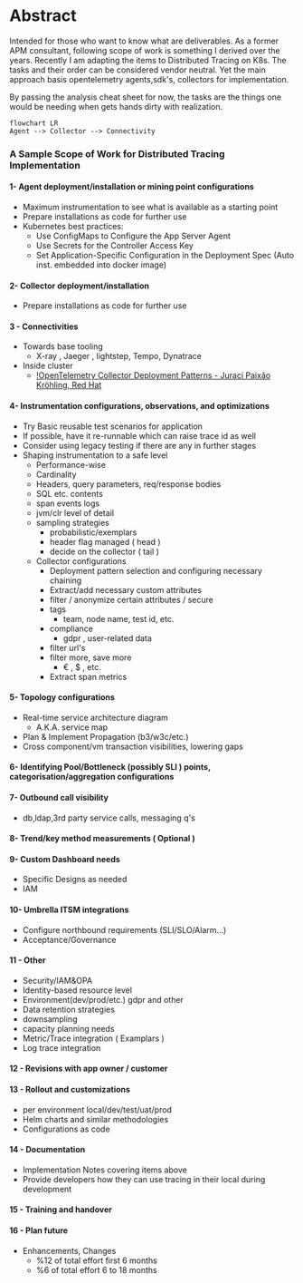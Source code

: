 # Abstract

Intended for those who want to know what are deliverables. 
As a former APM consultant, following scope of work is something I derived over the years.
Recently I am adapting the items to Distributed Tracing on K8s. The tasks and their order can be considered vendor neutral.
Yet the main approach basis opentelemetry agents,sdk's, collectors for implementation. 

By passing the analysis cheat sheet for now, the tasks are the things one would be needing when gets hands dirty with realization.


```mermaid
flowchart LR
Agent --> Collector --> Connectivity
```
### A Sample Scope of Work for Distributed Tracing Implementation

#### 1- Agent deployment/installation or mining point configurations
- Maximum instrumentation to see what is available as a starting point
- Prepare installations as code for further use
- Kubernetes best practices:
  - Use ConfigMaps to Configure the App Server Agent
  - Use Secrets for the Controller Access Key
  - Set Application-Specific Configuration in the Deployment Spec (Auto inst. embedded into docker image)

#### 2- Collector deployment/installation
- Prepare installations as code for further use

#### 3 - Connectivities

- Towards base tooling
  - X-ray , Jaeger , lightstep, Tempo, Dynatrace
- Inside cluster
  - [!OpenTelemetry Collector Deployment Patterns - Juraci Paixão Kröhling, Red Hat](https://www.youtube.com/watch?v=WhRrwSHDBFs)

#### 4- Instrumentation configurations, observations, and optimizations
- Try Basic reusable test scenarios for application
- If possible, have it re-runnable which can raise trace id as well
- Consider using legacy testing if there are any in further stages
- Shaping instrumentation to a safe level
  - Performance-wise
  - Cardinality
  - Headers, query parameters, req/response bodies
  - SQL etc. contents
  - span events logs
  - jvm/clr level of detail
  - sampling strategies
    - probabilistic/exemplars
    - header flag managed ( head )
    - decide on the collector ( tail )
  - Collector configurations
    - Deployment pattern selection and configuring necessary chaining
    - Extract/add necessary custom attributes
    - filter / anonymize certain attributes  / secure
    - tags
      - team, node name, test id, etc.
    - compliance
      - gdpr , user-related data
    - filter url's
    - filter more, save more
      - € , $ , etc.
    - Extract span metrics

#### 5- Topology configurations
- Real-time service architecture diagram
  - A.K.A. service map
- Plan & Implement Propagation (b3/w3c/etc.)
- Cross component/vm transaction visibilities, lowering gaps

#### 6- Identifying Pool/Bottleneck (possibly SLI ) points, categorisation/aggregation configurations

#### 7- Outbound call visibility
- db,ldap,3rd party service calls, messaging q's

#### 8- Trend/key method measurements ( Optional )

#### 9- Custom Dashboard needs
- Specific Designs as needed
- IAM

#### 10- Umbrella ITSM integrations
- Configure northbound requirements (SLI/SLO/Alarm...)
- Acceptance/Governance

#### 11 - Other
- Security/IAM&OPA
- Identity-based resource level
- Environment(dev/prod/etc.) gdpr and other
- Data retention strategies
- downsampling
- capacity planning needs
- Metric/Trace integration ( Examplars )
- Log trace integration

#### 12 - Revisions with app owner / customer

#### 13 - Rollout and customizations
- per environment local/dev/test/uat/prod
- Helm charts and similar methodologies
- Configurations as code

#### 14 - Documentation
- Implementation Notes covering items above
- Provide developers how they can use tracing in their local during development

#### 15 - Training and handover

#### 16 - Plan future 
- Enhancements, Changes
  - %12 of total effort first 6 months
  - %6 of total effort 6 to 18 months